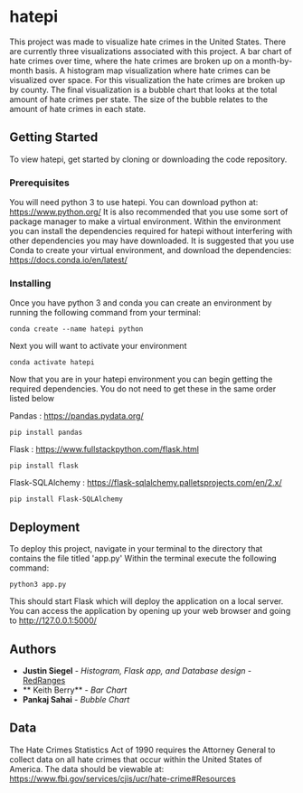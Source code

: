 # hatepi

This project was made to visualize hate crimes in the United States. There are currently three visualizations associated with this project. A bar chart of hate crimes over time, where the hate crimes are broken up on a month-by-month basis. A histogram map visualization where hate crimes can be visualized over space. For this visualization the hate crimes are broken up by county. The final visualization is a bubble chart that looks at the total amount of hate crimes per state. The size of the bubble relates to the amount of hate crimes in each state.

## Getting Started

To view hatepi, get started by cloning or downloading the code repository.

### Prerequisites

You will need python 3 to use hatepi. You can download python at: https://www.python.org/
It is also recommended that you use some sort of package manager to make a virtual environment. Within the environment you can install the dependencies required for hatepi without interfering with other dependencies you may have downloaded. It is suggested that you use Conda to create your virtual environment, and download the dependencies: https://docs.conda.io/en/latest/

### Installing

Once you have python 3 and conda you can create an environment by running the following command from your terminal:

```
conda create --name hatepi python
```

Next you will want to activate your environment

```
conda activate hatepi
```

Now that you are in your hatepi environment you can begin getting the required dependencies. You do not need to get these in the same order listed below

Pandas : https://pandas.pydata.org/

```
pip install pandas
```

Flask : https://www.fullstackpython.com/flask.html

```
pip install flask
```

Flask-SQLAlchemy : https://flask-sqlalchemy.palletsprojects.com/en/2.x/

```
pip install Flask-SQLAlchemy
```

## Deployment

To deploy this project, navigate in your terminal to the directory that contains the file titled 'app.py'
Within the terminal execute the following command:

```
python3 app.py
```

This should start Flask which will deploy the application on a local server. You can access the application by opening up your web browser and going to http://127.0.0.1:5000/

## Authors

* **Justin Siegel** - *Histogram, Flask app, and Database design* - [RedRanges](https://github.com/RedRanges)
* ** Keith Berry** - *Bar Chart*
* **Pankaj Sahai** - *Bubble Chart*

## Data

The Hate Crimes Statistics Act of 1990 requires the Attorney General to collect data on all hate crimes that occur within the United States of America.
The data should be viewable at: https://www.fbi.gov/services/cjis/ucr/hate-crime#Resources

